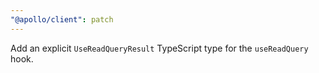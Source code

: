 ```yaml
---
"@apollo/client": patch
---
```


Add an explicit `UseReadQueryResult` TypeScript type for the `useReadQuery` hook.
